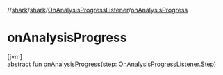 //[shark](../../../index.md)/[shark](../index.md)/[OnAnalysisProgressListener](index.md)/[onAnalysisProgress](on-analysis-progress.md)

# onAnalysisProgress

[jvm]\
abstract fun [onAnalysisProgress](on-analysis-progress.md)(step: [OnAnalysisProgressListener.Step](-step/index.md))
